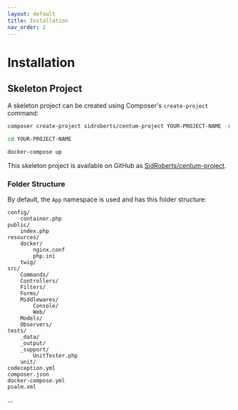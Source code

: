```yaml
---
layout: default
title: Installation
nav_order: 2
---
```




# Installation

## Skeleton Project

A skeleton project can be created using Composer's `create-project` command:

```bash
composer create-project sidroberts/centum-project YOUR-PROJECT-NAME -s dev

cd YOUR-PROJECT-NAME

docker-compose up
```

This skeleton project is available on GitHub as [SidRoberts/centum-project](https://github.com/SidRoberts/centum-project).



### Folder Structure

By default, the `App` namespace is used and has this folder structure:

```
config/
    container.php
public/
    index.php
resources/
    docker/
        nginx.conf
        php.ini
    twig/
src/
    Commands/
    Controllers/
    Filters/
    Forms/
    Middlewares/
        Console/
        Web/
    Models/
    Observers/
tests/
    _data/
    _output/
    _support/
        UnitTester.php
    unit/
codeception.yml
composer.json
docker-compose.yml
psalm.xml
```

...
